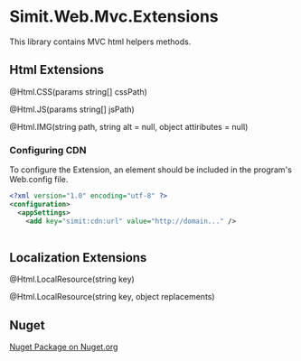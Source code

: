 # Simit.Web.Mvc.Extensions

This library contains MVC html helpers methods.

## Html Extensions

@Html.CSS(params string[] cssPath)

@Html.JS(params string[] jsPath)

@Html.IMG(string path, string alt = null, object attiributes = null)


### Configuring CDN

To configure the Extension, an <appSettings> element should be included in the program's Web.config file.

```xml
<?xml version="1.0" encoding="utf-8" ?>
<configuration>
  <appSettings>
    <add key="simit:cdn:url" value="http://domain..." />
	
```




## Localization Extensions

@Html.LocalResource(string key)

@Html.LocalResource(string key, object replacements)


## Nuget


[Nuget Package on Nuget.org](https://www.nuget.org/packages/Simit.Web.Mvc.Extensions/)
